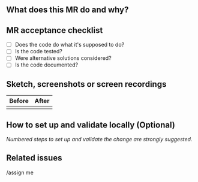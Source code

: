 ## What does this MR do and why?

<!--
Describe in detail what your merge request does and why.

Please keep this description updated with any discussion that takes place so
that reviewers can understand your intent. Keeping the description updated is
especially important if they didn't participate in the discussion.
-->

## MR acceptance checklist

- [ ] Does the code do what it's supposed to do?
- [ ] Is the code tested?
- [ ] Were alternative solutions considered?
- [ ] Is the code documented?

## Sketch, screenshots or screen recordings

<!--
Please include any relevant sketches, screenshots or screen recordings that
will assist reviewers and future readers. If you need help visually verifying
the change, please leave a comment and ping of the more senior engineers.
-->

| Before | After  |
| ------ | ------ |
|        |        |

## How to set up and validate locally (Optional)

_Numbered steps to set up and validate the change are strongly suggested._

<!--
Example below:

1. Pull this branch into experiment ABC
1. Run the demo notebook
1. Run cell X
-->


## Related issues

<!--

This MR solves Issue #X

-->

/assign me

